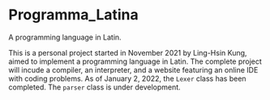 # Programma_Latina
A programming language in Latin.


This is a personal project started in November 2021 by Ling-Hsin Kung, aimed to implement a programming language in Latin.
The complete project will incude a compiler, an interpreter, and a website featuring an online IDE with coding problems.
As of January 2, 2022, the ```Lexer``` class has been completed. The ```parser``` class is under development.
